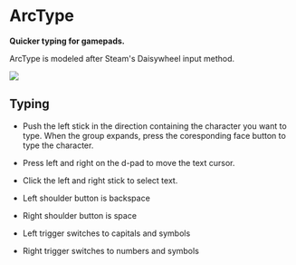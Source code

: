 # ArcType

**Quicker typing for gamepads.**

ArcType is modeled after Steam's Daisywheel input method.

![](https://arctype.seanmorr.is/example.png)

## Typing

* Push the left stick in the direction containing the character you want to type. When the group expands, press the coresponding face button to type the character.

* Press left and right on the d-pad to move the text cursor.

* Click the left and right stick to select text.

* Left shoulder button is backspace

* Right shoulder button is space

* Left trigger switches to capitals and symbols

* Right trigger switches to numbers and symbols

